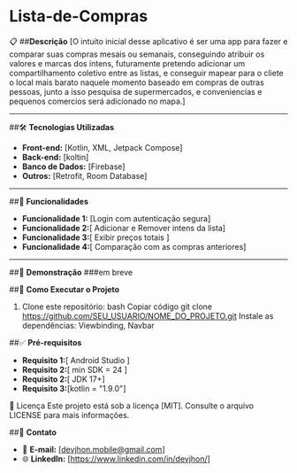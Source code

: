 # Lista-de-Compras
📋 ##**Descrição**
[O intuito inicial desse aplicativo é ser uma app para fazer e comparar suas compras mesais ou semanais, conseguindo atribuir os valores e marcas dos intens, futuramente pretendo adicionar um compartilhamento coletivo entre as listas, e conseguir mapear para o cliete o local mais barato naquele momento baseado em compras de outras pessoas, junto a isso pesquisa de supermercados, e conveniencias e pequenos comercios será adicionado no mapa.]

---

##🛠️ **Tecnologias Utilizadas**
- **Front-end:** [Kotlin, XML, Jetpack Compose]
- **Back-end:** [koltin]
- **Banco de Dados:** [Firebase]
- **Outros:** [Retrofit, Room Database]

---

##🚀 **Funcionalidades**
- **Funcionalidade 1:** [Login com autenticação segura]
- **Funcionalidade 2:**[ Adicionar e Remover intens da lista]
- **Funcionalidade 3:**[ Exibir preços totais ]
- **Funcionalidade 4:**[ Comparação com as compras anteriores]

---
 
##📸 **Demonstração**
###em breve


##📂 **Como Executar o Projeto**
1. Clone este repositório:
bash
Copiar código
git clone https://github.com/SEU_USUARIO/NOME_DO_PROJETO.git
Instale as dependências:
Viewbinding, Navbar

##✅ **Pré-requisitos**
- **Requisito 1:**[ Android Studio ]
- **Requisito 2:**[ min SDK = 24 ]
- **Requisito 2:**[ JDK 17+]
- **Requisito 3:**[kotlin = "1.9.0"]

📄 Licença
Este projeto está sob a licença [MIT]. Consulte o arquivo LICENSE para mais informações.

##💬 **Contato**
- 📧 **E-mail:** [devjhon.mobile@gmail.com]
- 🌐 **LinkedIn:** [https://www.linkedin.com/in/devjhon/]

